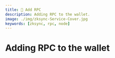 ```yaml
---
title: 📶 Add RPC
description: Adding RPC to the wallet.
image: ./img/zksync-Service-Cover.jpg
keywords: [zksync, rpc, node]
---
```


# Adding RPC to the wallet
